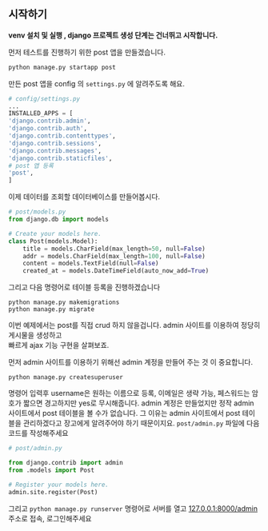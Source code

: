 ## 시작하기
__venv 설치 및 실행 , django 프로젝트 생성 단계는 건너뛰고 시작합니다.__


먼저 테스트를 진행하기 위한 post 앱을 만들겠습니다.
```python
python manage.py startapp post
```


만든 post 앱을 config 의 `settings.py` 에 알려주도록 해요.

```python
# config/settings.py
...
INSTALLED_APPS = [
'django.contrib.admin',
'django.contrib.auth',
'django.contrib.contenttypes',
'django.contrib.sessions',
'django.contrib.messages',
'django.contrib.staticfiles',
# post 앱 등록
'post',
]
```

이제 데이터를 조회할 데이터베이스를 만들어봅시다.

```python
# post/models.py 
from django.db import models

# Create your models here.
class Post(models.Model):
    title = models.CharField(max_length=50, null=False)
    addr = models.CharField(max_length=100, null=False)
    content = models.TextField(null=False)
    created_at = models.DateTimeField(auto_now_add=True)
```


그리고 다음 명령어로 테이블 등록을 진행하겠습니다

```
python manage.py makemigrations
python manage.py migrate
```


이번 예제에서는 post를 직접 crud 하지 않을겁니다. admin 사이트를 이용하여 정당히 게시물을 생성하고   
빠르게 ajax 기능 구현을 살펴보죠. 

먼저 admin 사이트를 이용하기 위해선 admin 계정을 만들어 주는 것 이 중요합니다.

```
python manage.py createsuperuser 
```

명령어 입력후 username은 원하는 이름으로 등록, 이메일은 생략 가능, 페스워드는 암호가 짧으면 경고하지만 yes로 무시해줍니다.
admin 계정은 만들었지만 정작 admin 사이트에서 post 테이블을 볼 수가 없습니다. 그 이유는 admin 사이트에서 post 테이블을 
관리하겠다고 장고에게 알려주어야 하기 때문이지요. `post/admin.py` 파일에 다음 코드를 작성해주세요

```python
# post/admin.py 

from django.contrib import admin
from .models import Post

# Register your models here.
admin.site.register(Post)
```


그리고 `python manage.py runserver` 명령어로 서버를 열고 [127.0.0.1:8000/admin](127.0.0.1:8000/admin) 주소로 접속, 로그인해주세요

![]()